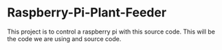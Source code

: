# Raspberry-Pi-Plant-Feeder
This project is to control a raspberry pi with this source code. This will be the code we are using and source code.
